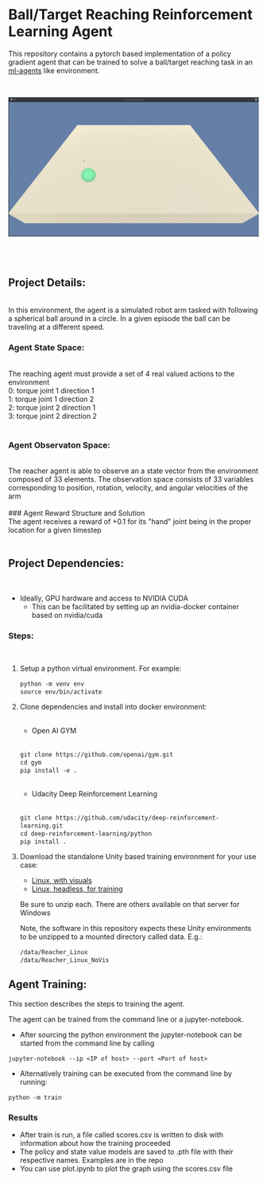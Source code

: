 # Ball/Target Reaching Reinforcement Learning Agent

This repository contains a pytorch based implementation of a policy gradient
agent that can be trained to solve a ball/target reaching task in an [ml-agents](https://github.com/Unity-Technologies/ml-agents/blob/main/docs/Learning-Environment-Examples.md) like
environment.

</br>

![Agent GIF](./arm_control.gif)

</br>

</br>

## Project Details:

</br>
In this environment, the agent is a simulated robot arm tasked with following a spherical ball around in a circle. In a given episode the ball can be traveling at a different speed.
</br>

### Agent State Space:
</br>
The reaching agent must provide a set of 4 real valued actions to the environment
</br>
0: torque joint 1 direction 1 </br>
1: torque joint 1 direction 2 </br>
2: torque joint 2 direction 1</br>
3: torque joint 2 direction 2</br>
</br>

### Agent Observaton Space:
</br>
The reacher agent is able to observe an a state vector from the environment composed of 33 elements.
The observation space consists of 33 variables corresponding to position, rotation, velocity, and angular velocities of the arm
</br>
</br>
### Agent Reward Structure and Solution
</br>
The agent receives a reward of +0.1 for its "hand" joint being in the proper location for a given timestep
</br>
</br>

## Project Dependencies:
</br>

* Ideally, GPU hardware and access to NVIDIA CUDA
    *  This can be facilitated by setting up an nvidia-docker container based on nvidia/cuda 

### Steps:
</br>

1) Setup a python virtual environment. For example:

    ```
    python -m venv env
    source env/bin/activate
    ```

2) Clone dependencies and install into docker environment:

    </br>

   * Open AI GYM

   </br>

    ```
    git clone https://github.com/openai/gym.git
    cd gym
    pip install -e .
    ```
    </br>

   * Udacity Deep Reinforcement Learning

   </br>

    ```
    git clone https://github.com/udacity/deep-reinforcement-learning.git
    cd deep-reinforcement-learning/python
    pip install .
    ```

3) Download the standalone Unity based training environment for your use case:

    * [Linux, with visuals](https://s3-us-west-1.amazonaws.com/udacity-drlnd/P1/Reacher/one_agent/Reacher_Linux.zip)
    * [Linux, headless, for training](https://s3-us-west-1.amazonaws.com/udacity-drlnd/P1/Reacher/one_agent/Reacher_Linux_NoVis.zip)

    Be sure to unzip each. There are others available on that server for Windows

    Note, the software in this repository expects these Unity environments to be unzipped to a mounted directory called data. E.g.:
    ```
    /data/Reacher_Linux
    /data/Reacher_Linux_NoVis
    ```

## Agent Training:

This section describes the steps to training the agent.

The agent can be trained from the command line or a jupyter-notebook.

* After sourcing the python environment the jupyter-notebook can be started from the command line by calling 
```
jupyter-notebook --ip <IP of host> --port <Port of host>
```
* Alternatively training can be executed from the command line by running:
```
python -m train
```

### Results
* After train is run, a file called scores.csv is written to disk with information about how the training proceeded
* The policy and state value models are saved to .pth file with their respective names. Examples are in the repo
* You can use plot.ipynb to plot the graph using the scores.csv file